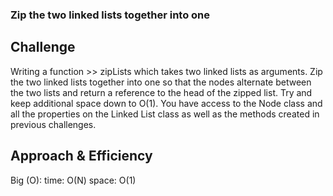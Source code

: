 ### Zip the two linked lists together into one

## Challenge
Writing a function >>  zipLists which takes two linked lists as arguments. Zip the two linked lists together into one so that the nodes alternate between the two lists and return a reference to the head of the zipped list. Try and keep additional space down to O(1). You have access to the Node class and all the properties on the Linked List class as well as the methods created in previous challenges.

## Approach & Efficiency
 

Big (O):
time: O(N)
space: O(1)
